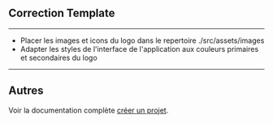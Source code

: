 
## Correction Template
---
   - Placer les images et icons du logo dans le repertoire ./src/assets/images
   - Adapter les styles de l'interface de l'application aux couleurs primaires et secondaires du logo

---


## Autres

Voir la documentation complète [créer un projet](https://github.com/organizations/edPage-TG/repositories/new).
